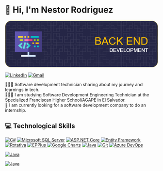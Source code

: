  # 👋 Hi, I'm Nestor Rodriguez

![Banner](Banner-2.png)

[![LinkedIn](https://img.shields.io/badge/LinkedIn-%230077B5.svg?style=for-the-badge&logo=linkedin&logoColor=white)](https://www.linkedin.com/in/nestor-adonay-rodriguez-alberto-14304b2aa/)
[![Gmail](https://img.shields.io/badge/Gmail-FF0000.svg?style=for-the-badge&logo=gmail&logoColor=white)](mailto:Nestor.Adonay.Rodriguez.Alberto@gmail.com)

👩🏻‍💻 Software development technician sharing about my journey and learnings in tech.                                          
👩🏻‍🎓 I am studying Software Development Engineering Technician at the Specialized Franciscan Higher School/AGAPE in El Salvador.                                      
💭 I am currently looking for a software development company to do an internship.                                            
## 💻 Technological Skills
[![C#](https://img.shields.io/badge/C%23-512BD4.svg?style=for-the-badge&logo=csharp&logoColor=white)](https://docs.microsoft.com/en-us/dotnet/csharp/) 
[![Microsoft SQL Server](https://img.shields.io/badge/Microsoft%20SQL%20Server-CC2927.svg?style=for-the-badge&logo=microsoftsqlserver&logoColor=white)](https://www.microsoft.com/en-us/sql-server/)
[![ASP.NET Core](https://img.shields.io/badge/ASP.NET%20Core-512BD4.svg?style=for-the-badge&logo=dotnet&logoColor=white)](https://dotnet.microsoft.com/apps/aspnet)
[![Entity Framework](https://img.shields.io/badge/Entity%20Framework-512BD4.svg?style=for-the-badge&logo=dotnet&logoColor=white)](https://docs.microsoft.com/en-us/ef/)
[![Rotativa](https://img.shields.io/badge/Rotativa-512BD4.svg?style=for-the-badge&logo=dotnet&logoColor=white)](https://github.com/webgio/Rotativa.AspNetCore)
<a href="https://github.com/EPPlusSoftware/EPPlus">
  <img src="https://img.shields.io/badge/EPPlus-217346.svg?style=for-the-badge&logo=dotnet&logoColor=white" alt="EPPlus" />
</a>
[![Google Charts](https://img.shields.io/badge/Google%20Charts-4285F4.svg?style=for-the-badge&logo=google&logoColor=white)](https://developers.google.com/chart)
[![Java](https://img.shields.io/badge/Java-007396.svg?style=for-the-badge&logo=java&logoColor=white)](https://www.java.com/)
[![Git](https://img.shields.io/badge/Git-F05032.svg?style=for-the-badge&logo=git&logoColor=white)](https://git-scm.com/)
[![Azure DevOps](https://img.shields.io/badge/Azure%20DevOps-0078D7.svg?style=for-the-badge&logo=azuredevops&logoColor=white)](https://azure.microsoft.com/en-us/services/devops/)

[![Java](https://img.shields.io/badge/Java-333333.svg?style=for-the-badge&logo=java&logoColor=white)](https://www.java.com/)

[![Java](https://img.shields.io/badge/Java-007396?style=for-the-badge&logo=java&logoColor=white)](https://www.java.com/)

